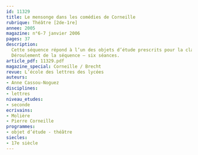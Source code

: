 ```yaml
---
id: 11329
title: Le mensonge dans les comédies de Corneille
rubrique: Théâtre [2de-1re]
annee: 2005
magazine: n°6-7 janvier 2006
pages: 37
description: 
  Cette séquence répond à l’un des objets d’étude prescrits pour la classe de seconde – « Le théâtre – les genres et les registres (le comique et le tragique) ». Elle permet en effet aux élèves de découvrir certaines notions fondamentales pour l’analyse théâtrale – coup de théâtre, péripétie, didascalies, monologue, dialogue, tirade, personnage –, ainsi que le registre comique et le genre de la comédie. De manière à initier les élèves de seconde au programme de première, elle suggère également une réflexion sur la représentation des scènes étudiées en classe, grâce à des documents iconographiques. Enfin, cette séquence est l’occasion de pratiquer différents exercices (sujets d’invention, commentaires, dissertations, mais également exposés et lectures à haute voix).
  Déroulement de la séquence – six séances.
article_pdf: 11329.pdf
magazine_special: Corneille / Brecht
revue: L’école des lettres des lycées
auteurs:
- Anne Cassou-Noguez
disciplines:
- lettres
niveau_etudes:
- seconde
ecrivains:
- Molière
- Pierre Corneille
programmes:
- objet d’étude - théâtre
siecles:
- 17e siècle
---
```

